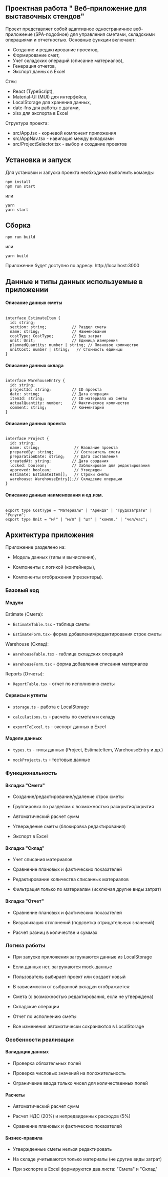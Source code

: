 ## Проектная работа " Веб-приложение для выставочных стендов"

Проект представляет собой адаптивное одностраничное веб-приложение (SPA-подобное) для управления сметами, складскими операциями и отчетностью.
Основные функции включают:

- Создание и редактирование проектов,
- Формирование смет,
- Учет складских операций (списание материалов),
- Генерация отчетов,
- Экспорт данных в Excel

Стек: 

- React (TypeScript), 
- Material-UI (MUI) для интерфейса,
- LocalStorage для хранения данных,
- date-fns для работы с датами,
- xlsx для экспорта в Excel

Структура проекта:

- src/App.tsx - корневой компонент приложения
- src/AppNav.tsx - навигация между вкладками
- src/ProjectSelector.tsx - выбор и создание проектов

## Установка и запуск

Для установки и запуска проекта необходимо выполнить команды

```
npm install
npm run start
```

или

```
yarn
yarn start
```
## Сборка

```
npm run build
```

или

```
yarn build
```
Приложение будет доступно по адресу: http://localhost:3000


## Данные и типы данных используемые в приложении

#### Описание данных сметы

```

interface EstimateItem {
  id: string;
  section: string;           // Раздел сметы
  name: string;              // Наименование
  costType: CostType;        // Вид затрат
  unit: Unit;                // Единица измерения
  plannedQuantity: number | string; // Плановое количество
  unitCost: number | string;   // Стоимость единицы
}
```

#### Описание данных склада

```

interface WarehouseEntry {
  id: string;
  projectId: string;         // ID проекта
  date: string;              // Дата операции
  itemId: string;            // ID материала из сметы
  actualQuantity: number;    // Фактическое количество
  comment: string;           // Комментарий
}
```

#### Описание данных проекта

```

interface Project {
  id: string;
  name: string;               // Название проекта
  preparedBy: string;         // Составитель сметы
  preparationDate: string;    // Дата составления
  createdAt: string;         // Дата создания
  locked: boolean;           // Заблокирован для редактирования
  approved: boolean;          // Утвержден
  estimate: EstimateItem[];   // Строки сметы
  warehouse: WarehouseEntry[];// Складские операции
}
```

#### Описание данных наименования и ед.изм.

```

export type CostType = "Материалы" | "Аренда" | "Трудозатраты" | "Услуги";
export type Unit = "м²" | "м/п" | "шт" | "компл." | "чел/час";

```

## Архитектура приложения

Приложение разделено на:

- Модель данных (типы и вычисления),

- Компоненты с логикой (контейнеры),

- Компоненты отображения (презентеры).

### Базовый код

#### Модули

Estimate (Смета):

 - `EstimateTable.tsx` - таблица сметы

 - `EstimateForm.tsx`- форма добавления/редактирования строк сметы

Warehouse (Склад):

- `WarehouseTable.tsx` - таблица складских операций

- `WarehouseForm.tsx` - форма добавления списания материалов

Reports (Отчеты):

- `ReportTable.tsx` - отчет по исполнению сметы

#### Сервисы и утлиты

- `storage.ts` - работа с LocalStorage

- `calculations.ts` - расчеты по сметам и складу

- `exportToExcel.ts` - экспорт данных в Excel

#### Модели данных

- `types.ts` - типы данных (Project, EstimateItem, WarehouseEntry и др.)

- `mockProjects.ts` - тестовые данные

### Функциональность

#### Вкладка "Смета"

- Создание/редактирование/удаление строк сметы

- Группировка по разделам с возможностью раскрытия/скрытия

- Автоматический расчет сумм

- Утверждение сметы (блокировка редактирования)

- Экспорт в Excel

#### Вкладка "Склад"

- Учет списания материалов

- Сравнение плановых и фактических показателей

- Редактирование количества списанных материалов

- Фильтрация только по материалам (исключая другие виды затрат)

#### Вкладка "Отчет"

- Сравнение плановых и фактических показателей

- Визуализация отклонений (подсветка отрицательных значений)

- Расчет разниц в количестве и суммах

### Логика работы

- При запуске приложения загружаются данные из LocalStorage

- Если данных нет, загружаются mock-данные

- Пользователь выбирает проект или создает новый

- В зависимости от выбранной вкладки отображается:

- Смета (с возможностью редактирования, если не утверждена)

- Складские операции

- Отчет по исполнению сметы

- Все изменения автоматически сохраняются в LocalStorage

### Особенности реализации

#### Валидация данных

- Проверка обязательных полей

- Проверка числовых значений на положительность

- Ограничение ввода только чисел для количественных полей

#### Расчеты

- Автоматический расчет сумм

- Расчет НДС (20%) и непредвиденных расходов (5%)

- Сравнение плановых и фактических показателей

#### Бизнес-правила

- Утвержденные сметы нельзя редактировать

- На складе учитываются только материалы (не другие виды затрат)

- При экспорте в Excel формируются два листа: "Смета" и "Склад"
